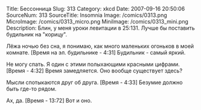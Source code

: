 Title: Бессонница 
Slug: 313 
Category: xkcd 
Date: 2007-09-16 20:50:06 
SourceNum: 313 
SourceTitle: Insomnia 
Image: /comics/0313.png 
MicroImage: /comics/0313_micro.png 
MiniImage: /comics/0313_mini.png 
Description: Блин, у меня уроки левитации  в 25:131. Лучше бы поставить будильник на "корицу". 

Лёжа ночью без сна, я понимаю, как много маленьких огоньков в моей комнате.
[Время на эл. будильнике - 4:31]
Будильник - самый яркий.

Не могу спать.
Я один с этими полыхающими красными цифрами.
[Время - 4:32]
Время замедляется.
Оно вообще существует здесь?

Мысли спотыкаются друг об друга.
[Время - 4:33]
Безумие должно быть где-то рядом.

Ах, да.
[Время - 13:72]
Вот и оно.